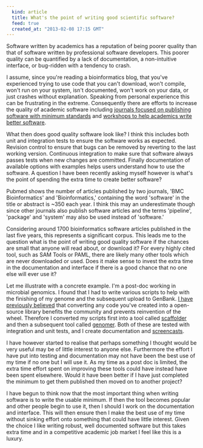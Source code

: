 ```yaml
---
  kind: article
  title: What's the point of writing good scientific software?
  feed: true
  created_at: "2013-02-08 17:15 GMT"
---
```


Software written by academics has a reputation of being poorer quality than
that of software written by professional software developers. This poorer
quality can be quantified by a lack of documentation, a non-intuitive
interface, or bug-ridden with a tendency to crash.

I assume, since you're reading a bioinformatics blog, that you've experienced
trying to use code that you can't download, won't compile, won't run on your
system, isn't documented, won't work on your data, or just crashes without
explanation. Speaking from personal experience this can be frustrating in the
extreme. Consequently there are efforts to increase the quality of academic
software including [journals focused on publishing software with minimum
standards][orc] and [workshops to help academics write better
software][swptry].

[orc]: http://www.openresearchcomputation.com/
[swptry]: http://software-carpentry.org/

What then does good quality software look like? I think this includes both unit
and integration tests to ensure the software works as expected. Revision
control to ensure that bugs can be removed by reverting to the last working
version. Continuous integration to make sure that software always passes tests
when new changes are committed. Finally documentation of available options with
examples helps users understand how to use the software. A question I have been
recently asking myself however is what's the point of spending the extra time
to create better software?

Pubmed shows the number of articles published by two journals, 'BMC
Bioinformatics' and 'Bioinformatics,' containing the word 'software' in the
title or abstract is ~350 each year. I think this may an underestimate though
since other journals also publish software articles and the terms 'pipeline',
'package' and 'system' may also be used instead of 'software.'

Considering around 1700 bioinformatics software articles published in the last
five years, this represents a significant corpus. This leads me to the question
what is the point of writing good quality software if the chances are small
that anyone will read about, or download it? For every highly cited tool, such
as SAM Tools or PAML, there are likely many other tools which are never
downloaded or used. Does it make sense to invest the extra time in the
documentation and interface if there is a good chance that no one else will
ever use it?

Let me illustrate with a concrete example. I'm a post-doc working in microbial
genomics. I found that I had to write various scripts to help with the
finishing of my genome and the subsequent upload to GenBank. [I have previously
believed][create] that converting any code you've created into a open-source
library benefits the community and prevents reinvention of the wheel. Therefore
I converted my scripts first into a tool called [scaffolder][] and then a
subsequent tool called [genomer][]. Both of these are tested with integration
and unit tests, and I create documentation and [screencasts][].

[create]: /post/reuse,-contribute,-create/
[scaffolder]: http://next.gs/
[genomer]: https://github.com/michaelbarton/genomer
[screencasts]: http://www.youtube.com/watch?v=HfsdJOELFjs

I have however started to realise that perhaps something I thought would be
very useful may be of little interest to anyone else. Furthermore the effort I
have put into testing and documentation may not have been the best use of my
time if no one but I will use it. As my time as a post doc is limited, the
extra time effort spent on improving these tools could have instead have been
spent elsewhere. Would it have been better if I have just completed the minimum
to get them published then moved on to another project?

I have begun to think now that the most important thing when writing software
is to write the usable minimum. If then the tool becomes popular and other
people begin to use it, then I should I work on the documentation and
interface. This will then ensure then I make the best use of my time without
sinking effort onto something that could have little interest. Given the choice
I like writing robust, well documented software but this takes extra time and
in a competitive academic job market I feel like this is a luxury.
